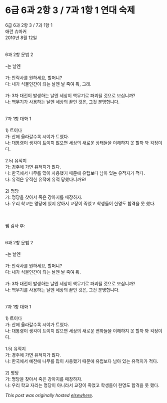 # 6급 6과 2항 3 / 7과 1항 1 연대 숙제

<p>6급 6과 2항 3 / 7과 1항 1<br>애런 슈마커<br>2010년 8월 12일<br><br><br>6과 2항 문법 2<br><br>-는 날엔<br><br>가: 안락사를 원하세요, 할머니?<br>다: 내가 식물인간이 되는 날엔 날 죽여 줘, 그래.<br><br>가: 3차 대전이 발생하는 날엔 세상이 핵무기로 파괴될 것으로 보십니까?<br>나: 핵무기가 사용하는 날엔 세상의 끝인 것은, 그것 분명합니다.<br><br><br>7과 1항 대화 1<br><br>1) 트이다<br>가: 산에 올라갈수록 시야가 트였다.<br>나: 대통령이 생각이 트이지 않으면 세상의 새로운 상태들을 이해하지 못 할까 봐 걱정이다.<br><br>2.5) 유적지<br>가: 경주에 가면 유적지가 많다.<br>나: 한국에서 나무를 많이 사용했기 때문에 유럽보다 남아 있는 유적지가 적다.<br>다: 유적은 유적한 유적에 유적 당했다니까요!<br><br>2) 명당<br>가: 명당을 찾아서 죽은 강아지를 매장하자.<br>나: 우리 학교는 명당에 있지 않아서 교장이 죽었고 학생들이 한명도 합격을 못 했다.<br><br><br><br>쌤 검사 후:<br><br><br>6과 2항 문법 2<br><br>-는 날엔<br><br>가: 안락사를 원하세요, 할머니?<br>다: 내가 식물인간이 되는 날엔 날 죽여 줘.<br><br>가: 3차 대전이 발생하는 날엔 세상이 핵무기로 파괴될 것으로 보십니까?<br>나: 핵무기를 사용하는 날엔 세상의 끝인 것은, 그건 분명합니다.<br><br><br>7과 1항 대화 1<br><br>1) 트이다<br>가: 산에 올라갈수록 시야가 트였다.<br>나: 대통령이 생각이 트이지 않으면 세상의 새로운 변화들을 이해하지 못 할까 봐 걱정이다.<br><br>1.5) 유적지<br>가: 경주에 가면 유적지가 많다.<br>나: 한국에서 예전에 나무를 많이 사용했기 때문에 유럽보다 남아 있는 유적지가 적다.<br><br>2) 명당<br>가: 명당을 찾아서 죽은 강아지를 매장하자.<br>나: 우리 학교 자리는 명당이 아니라서 교장이 죽었고 학생들이 한명도 합격을 못 했다.</p>


*This post was originally hosted [elsewhere](http://planspace.blogspot.com/2010/08/6-6-2-3-7-1-1.html).*
